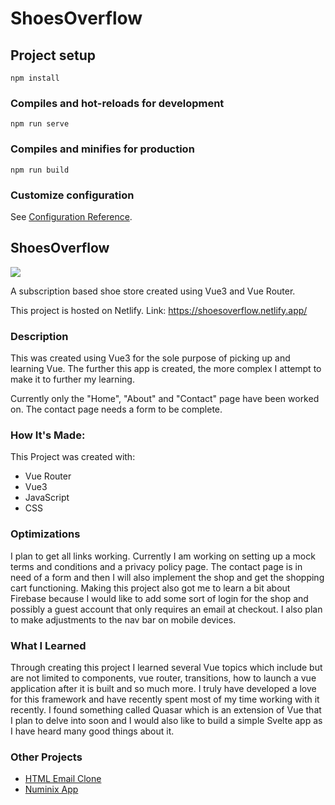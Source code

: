 # ShoesOverflow

## Project setup
```
npm install
```

### Compiles and hot-reloads for development
```
npm run serve
```

### Compiles and minifies for production
```
npm run build
```

### Customize configuration
See [Configuration Reference](https://cli.vuejs.org/config/).


<h2>ShoesOverflow</h2>

<img src="https://user-images.githubusercontent.com/84154978/139346767-84c6dab0-ca60-4de2-ac46-e70f2ae6f0f0.gif" >

A subscription based shoe store created using Vue3 and Vue Router.

This project is hosted on Netlify.
Link: https://shoesoverflow.netlify.app/

<h3>Description</h3>

This was created using Vue3 for the sole purpose of picking up and learning Vue. The further this app is created, the more complex I attempt to make it to further my learning.

Currently only the "Home", "About" and "Contact" page have been worked on. The contact page needs a form to be complete.

<h3>How It's Made:</h3>

This Project was created with: 
<ul>
<li>Vue Router</li>
<li>Vue3</li>
<li>JavaScript</li>
<li>CSS</li>
</ul>

<h3>Optimizations</h3>

I plan to get all links working. Currently I am working on setting up a mock terms and conditions and a privacy policy page. The contact page is in need of a form and then I will also implement the shop and get the shopping cart functioning. Making this project also got me to learn a bit about Firebase because I would like to add some sort of login for the shop and possibly a guest account that only requires an email at checkout. I also plan to make adjustments to the nav bar on mobile devices.  

<h3>What I Learned</h3>

Through creating this project I learned several Vue topics which include but are not limited to components, vue router, transitions, how to launch a vue application after it is built and so much more. I truly have developed a love for this framework and have recently spent most of my time working with it recently. I found something called Quasar which is an extension of Vue that I plan to delve into soon and I would also like to build a simple Svelte app as I have heard many good things about it.

<h3>Other Projects</h3>
<ul>
<li><a href="https://github.com/Markphilbert/threeJS_Portfolio">HTML Email Clone</a></li>  
<li><a href="https://github.com/Markphilbert/numinix">Numinix App</a></li>
</ul>
